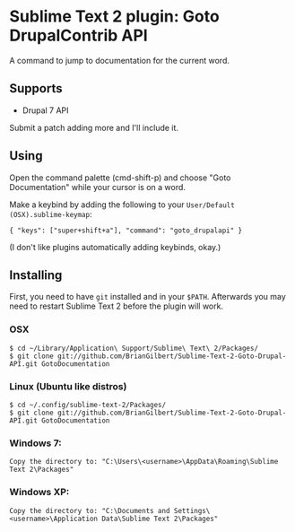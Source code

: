 # Sublime Text 2 plugin: Goto DrupalContrib API

A command to jump to documentation for the current word.

## Supports

 * Drupal 7 API

Submit a patch adding more and I'll include it.

## Using

Open the command palette (cmd-shift-p) and choose "Goto Documentation" while your cursor is on a word.

Make a keybind by adding the following to your `User/Default (OSX).sublime-keymap`:

	{ "keys": ["super+shift+a"], "command": "goto_drupalapi" }

(I don't like plugins automatically adding keybinds, okay.)

## Installing

First, you need to have `git` installed and in your `$PATH`. Afterwards you may need to restart Sublime Text 2 before the plugin will work.

### OSX

    $ cd ~/Library/Application\ Support/Sublime\ Text\ 2/Packages/
    $ git clone git://github.com/BrianGilbert/Sublime-Text-2-Goto-Drupal-API.git GotoDocumentation

### Linux (Ubuntu like distros)

    $ cd ~/.config/sublime-text-2/Packages/
    $ git clone git://github.com/BrianGilbert/Sublime-Text-2-Goto-Drupal-API.git GotoDocumentation

### Windows 7:

    Copy the directory to: "C:\Users\<username>\AppData\Roaming\Sublime Text 2\Packages"

### Windows XP:

    Copy the directory to: "C:\Documents and Settings\<username>\Application Data\Sublime Text 2\Packages"
